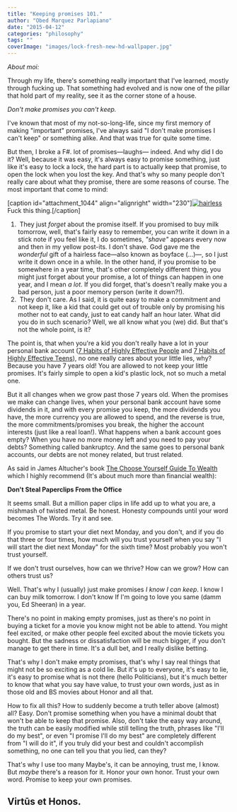 ```yaml
---
title: "Keeping promises 101."
author: "Obed Marquez Parlapiano"
date: "2015-04-12"
categories: "philosophy"
tags: ""
coverImage: "images/lock-fresh-new-hd-wallpaper.jpg"
---
```


_About moi:_

Through my life, there's something really important that I've learned, mostly through fucking up. That something had evolved and is now one of the pillar that hold part of my reality, see it as the corner stone of a house.

_Don't make promises you can't keep._

I've known that most of my not-so-long-life, since my first memory of making "important" promises, I've always said "I don't make promises I can't keep" or something alike. And that was true for quite some time.

But then, I broke a F#. lot of promises—laughs— indeed. And why did I do it? Well, because it was easy, it's always easy to promise something, just like it's easy to lock a lock, the hard part is to actually keep that promise, to open the lock when you lost the key. And that's why so many people don't really care about what they promise, there are some reasons of course. The most important that come to mind:

\[caption id="attachment\_1044" align="alignright" width="230"\][![hairless](https://obedparla.com/wp-content/uploads/2015/03/blog_6.jpg?w=300)](https://obedparla.com/wp-content/uploads/2015/03/blog_6.jpg) Fuck this thing.\[/caption\]

1.  They just _forget_ about the promise itself. If you promised to buy milk tomorrow, well, that's fairly easy to remember, you can write it down in a stick note if you feel like it, I do sometimes, _"shave"_ appears every now and then in my yellow post-its. I don't shave. God gave me the _wonderful_ gift of a hairless face—also known as boyface (...)—, so I just write it down once in a while. In the other hand, if you promise to be somewhere in a year time, that's other completely different thing, you might just forget about your promise, a lot of things can happen in one year, and I mean _a lot_. If you did forget, that's doesn't really make you a bad person, just a poor memory person (write it down?!).
2.  They don't care. As I said, it is quite easy to make a commitment and not keep it, like a kid that could get out of trouble only by promising his mother not to eat candy, just to eat candy half an hour later. What did you do in such scenario? Well, we all know what you (we) did. But that's not the whole point, is it?

The point is, that when you're a kid you don't really have a lot in your personal bank account ([7 Habits of Highly Effective People](http://en.wikipedia.org/wiki/The_Seven_Habits_of_Highly_Effective_People) and [7 Habits of Highly Effective Teens](http://en.wikipedia.org/wiki/The_Seven_Habits_of_Highly_Effective_Teens)), no one really cares about your little lies, why? Because you have 7 years old! You are allowed to not keep your little promises. It's fairly simple to open a kid's plastic lock, not so much a metal one.

But it all changes when we grow past those 7 years old. When the promises we make can change lives, when your personal bank account have some dividends in it, and with every promise you keep, the more dividends you have, the more currency you are allowed to spend, and the reverse is true, the more commitments/promises you break, the higher the account interests (just like a real loan!). What happens when a bank account goes empty? When you have no more money left and you need to pay your debts? Something called bankruptcy. And the same goes to personal bank accounts, our debts are not money related, but trust related.

As said in James Altucher's book [The Choose Yourself Guide To Wealth](https://www.goodreads.com/work/quotes/44744517-the-choose-yourself-guide-to-wealth) which I highly recommend (It's about much more than financial wealth):

**Don't Steal Paperclips From the Office**

It seems small. But a million paper clips in life add up to what you are, a mishmash of 
twisted metal. Be honest. Honesty compounds until your word becomes The Words. Try it and see.

If you promise to start your diet next Monday, and you don't, and if you do that three or four times, how much will you trust yourself when you say "I will start the diet next Monday" for the sixth time? Most probably you won't trust yourself.

If we don't trust ourselves, how can we thrive? How can we grow? How can others trust us?

Well. That's why I (usually) just make promises _I know I can keep_. I know I can buy milk tomorrow. I don't know If I'm going to love you same (damm you, Ed Sheeran) in a year.

There's no point in making empty promises, just as there's no point in buying a ticket for a movie you know might not be able to attend. You might feel excited, or make other people feel excited about the movie tickets you bought. But the sadness or dissatisfaction will be much bigger, if you don't manage to get there in time. It's a dull bet, and I really dislike betting.

That's why I don't make empty promises, that's why I say real things that might not be so exciting as a cold lie. But it's up to everyone, it's easy to lie, it's easy to promise what is not there (hello Politicians), but it's much better to know that what you say have value, to trust your own words, just as in those old and BS movies about Honor and all that.

How to fix all this? How to suddenly become a truth teller above (almost) all? Easy. Don't promise something when you have a minimal doubt that won't be able to keep that promise. Also, don't take the easy way around, the truth can be easily modified while still telling the truth, phrases like "I'll do my best", or even "I promise I'll do my best" are completely different from "I will do it", if you truly did your best and couldn't accomplish something, no one can tell you that you lied, can they?

That's why I use too many Maybe's, it can be annoying, trust me, I know. But _maybe_ there's a reason for it. Honor your own honor. Trust your own word. Promise to keep your own promises.

## Virtūs et Honos.

